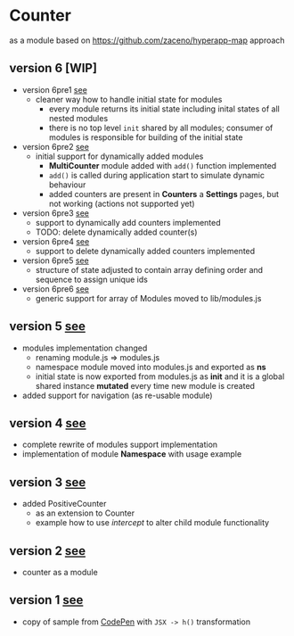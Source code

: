 # Counter
as a module based on https://github.com/zaceno/hyperapp-map approach

## version 6 [WIP]

- version 6pre1 [see](https://rawcdn.githack.com/mshgh/ha2-samples/41fb843359c8e9e21c32e56e356913d09402523b/index.html)
  - cleaner way how to handle initial state for modules
    - every module returns its initial state including inital states of all nested modules
    - there is no top level `init` shared by all modules; consumer of modules is responsible for building of the initial state
- version 6pre2 [see](https://rawcdn.githack.com/mshgh/ha2-samples/2b990cd6ef159433fa9117d1be3fc2603359f341/index.html)
  - initial support for dynamically added modules
    - **MultiCounter** module added with `add()` function implemented
    - `add()` is called during application start to simulate dynamic behaviour
    - added counters are present in **Counters** a **Settings** pages, but not working (actions not supported yet)
- version 6pre3 [see](https://rawcdn.githack.com/mshgh/ha2-samples/f569841138a383b312dd50d8bfe1bd624cf049eb/index.html)
  - support to dynamically add counters implemented
  - TODO: delete dynamically added counter(s)
- version 6pre4 [see](https://rawcdn.githack.com/mshgh/ha2-samples/00d647d2d4890797e675138cb111573800404e0d/index.html)
  - support to delete dynamically added counters implemented
- version 6pre5 [see](https://rawcdn.githack.com/mshgh/ha2-samples/def0c3eabf0c2fddb7f0686c1d3bdf83d5a2f240/index.html)
  - structure of state adjusted to contain array defining order and sequence to assign unique ids
- version 6pre6 [see](https://rawcdn.githack.com/mshgh/ha2-samples/8b632a39787973a1c2cf43bdf2b0d7fb8a19d79a/index.html)
  - generic support for array of Modules moved to lib/modules.js

## version 5 [see](https://rawcdn.githack.com/mshgh/ha2-samples/counter-map-v5/index.html)

- modules implementation changed
  - renaming module.js => modules.js
  - namespace module moved into modules.js and exported as **ns**
  - initial state is now exported from modules.js as **init** and it is a global shared instance **mutated** every time new module is created
- added support for navigation (as re-usable module)

## version 4 [see](https://rawcdn.githack.com/mshgh/ha2-samples/counter-map-v4/index.html)

- complete rewrite of modules support implementation
- implementation of module **Namespace** with usage example

## version 3 [see](https://rawcdn.githack.com/mshgh/ha2-samples/counter-map-v3/index.html)

- added PositiveCounter
  - as an extension to Counter
  - example how to use *intercept* to alter child module functionality

## version 2 [see](https://rawcdn.githack.com/mshgh/ha2-samples/counter-map-v2/index.html)

- counter as a module

## version 1 [see](https://rawcdn.githack.com/mshgh/ha2-samples/counter-map-v1/index.html)

- copy of sample from [CodePen](https://codepen.io/zaceno/pen/ExxdzJZ) with `JSX -> h()` transformation
